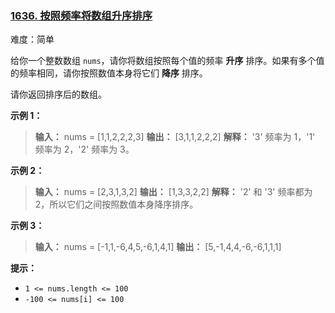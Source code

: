 ### [1636\. 按照频率将数组升序排序](https://leetcode.cn/problems/sort-array-by-increasing-frequency/)

难度：简单

给你一个整数数组 `nums`，请你将数组按照每个值的频率 **升序** 排序。如果有多个值的频率相同，请你按照数值本身将它们 **降序** 排序。 

请你返回排序后的数组。

**示例 1：**

> **输入：** nums = [1,1,2,2,2,3]
> **输出：** [3,1,1,2,2,2]
> **解释：** '3' 频率为 1，'1' 频率为 2，'2' 频率为 3。

**示例 2：**

> **输入：** nums = [2,3,1,3,2]
> **输出：** [1,3,3,2,2]
> **解释：** '2' 和 '3' 频率都为 2，所以它们之间按照数值本身降序排序。

**示例 3：**

> **输入：** nums = [-1,1,-6,4,5,-6,1,4,1]
> **输出：** [5,-1,4,4,-6,-6,1,1,1]

**提示：**

- `1 <= nums.length <= 100`
- `-100 <= nums[i] <= 100`
